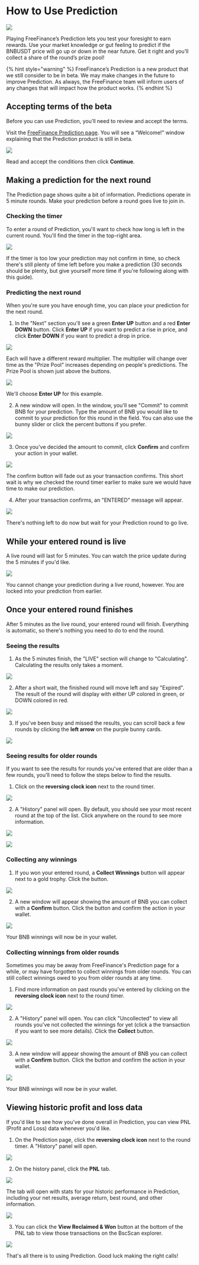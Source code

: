 # How to Use Prediction

![](../../.gitbook/assets/docs-masthead-4-.png)

Playing FreeFinance’s Prediction lets you test your foresight to earn rewards. Use your market knowledge or gut feeling to predict if the BNBUSDT price will go up or down in the near future. Get it right and you’ll collect a share of the round’s prize pool!

{% hint style="warning" %}
FreeFinance’s Prediction is a new product that we still consider to be in beta. We may make changes in the future to improve Prediction. As always, the FreeFinance team will inform users of any changes that will impact how the product works.
{% endhint %}

## Accepting terms of the beta

Before you can use Prediction, you’ll need to review and accept the terms.

Visit the [FreeFinance Prediction page](https://pancakeswap.finance/prediction). You will see a “Welcome!” window explaining that the Prediction product is still in beta.

![](https://lh4.googleusercontent.com/GA0nTC9_fGjLP2Bt0u7f1VV9Dj4BCHAmqlLSwwQPWTQzDOcKu1ZBqjVzYQOIalerZUac_oBk2FYggw1-JpuTIQ4XPga7ZfUVPXOOikEySeYi4O-xr1O4XQFOVw8zilyRCfGkuXeO)

Read and accept the conditions then click **Continue**.

## Making a prediction for the next round

The Prediction page shows quite a bit of information. Predictions operate in 5 minute rounds. Make your prediction before a round goes live to join in.

### Checking the timer

To enter a round of Prediction, you'll want to check how long is left in the current round. You'll find the timer in the top-right area.

![](../../.gitbook/assets/image%20%2849%29.png)

If the timer is too low your prediction may not confirm in time, so check there's still plenty of time left before you make a prediction \(30 seconds should be plenty, but give yourself more time if you're following along with this guide\).

### Predicting the next round

When you're sure you have enough time, you can place your prediction for the next round.

1. In the "Next" section you'll see a green **Enter UP** button and a red **Enter DOWN** button. Click **Enter UP** if you want to predict a rise in price, and click **Enter DOWN** if you want to predict a drop in price.

![](../../.gitbook/assets/image%20%28148%29.png)

Each will have a different reward multiplier. The multiplier will change over time as the "Prize Pool" increases depending on people's predictions. The Prize Pool is shown just above the buttons.

![](../../.gitbook/assets/image%20%28150%29.png)

We'll choose **Enter UP** for this example.

2. A new window will open. In the window, you'll see "Commit" to commit BNB for your prediction. Type the amount of BNB you would like to commit to your prediction for this round in the field. You can also use the bunny slider or click the percent buttons if you prefer.

![](../../.gitbook/assets/image%20%28126%29.png)

3. Once you've decided the amount to commit, click **Confirm** and confirm your action in your wallet.

![](../../.gitbook/assets/image%20%2826%29.png)

The confirm button will fade out as your transaction confirms. This short wait is why we checked the round timer earlier to make sure we would have time to make our prediction.

4. After your transaction confirms, an "ENTERED" message will appear.

![](../../.gitbook/assets/image%20%2862%29.png)

There's nothing left to do now but wait for your Prediction round to go live.

## While your entered round is live

A live round will last for 5 minutes. You can watch the price update during the 5 minutes if you'd like.

![](../../.gitbook/assets/image%20%28151%29.png)

You cannot change your prediction during a live round, however. You are locked into your prediction from earlier.

## Once your entered round finishes

After 5 minutes as the live round, your entered round will finish. Everything is automatic, so there's nothing you need to do to end the round.

### Seeing the results

1. As the 5 minutes finish, the "LIVE" section will change to "Calculating". Calculating the results only takes a moment.

![](../../.gitbook/assets/image%20%2833%29.png)

2. After a short wait, the finished round will move left and say "Expired". The result of the round will display with either UP colored in green, or DOWN colored in red.

![](../../.gitbook/assets/image%20%28106%29.png)

3. If you've been busy and missed the results, you can scroll back a few rounds by clicking the **left arrow** on the purple bunny cards.

![](../../.gitbook/assets/image%20%28132%29.png)

### Seeing results for older rounds

If you want to see the results for rounds you've entered that are older than a few rounds, you'll need to follow the steps below to find the results.

1. Click on the **reversing clock icon** next to the round timer.

![](../../.gitbook/assets/image%20%2835%29.png)

2. A "History" panel will open. By default, you should see your most recent round at the top of the list. Click anywhere on the round to see more information.

![](../../.gitbook/assets/image%20%28114%29.png)

![](../../.gitbook/assets/image%20%2823%29.png)

### Collecting any winnings

1. If you won your entered round, a **Collect Winnings** button will appear next to a gold trophy. Click the button.

![](../../.gitbook/assets/image%20%2815%29.png)

2. A new window will appear showing the amount of BNB you can collect with a **Confirm** button. Click the button and confirm the action in your wallet.

![](../../.gitbook/assets/image%20%28109%29.png)

Your BNB winnings will now be in your wallet.

### Collecting winnings from older rounds

Sometimes you may be away from FreeFinance's Prediction page for a while, or may have forgotten to collect winnings from older rounds. You can still collect winnings owed to you from older rounds at any time.

1. Find more information on past rounds you've entered by clicking on the **reversing clock icon** next to the round timer.

![](../../.gitbook/assets/image%20%2835%29.png)

2. A "History" panel will open. You can click "Uncollected" to view all rounds you've not collected the winnings for yet \(click a the transaction if you want to see more details\). Click the **Collect** button.

![](../../.gitbook/assets/image%20%2811%29.png)

3. A new window will appear showing the amount of BNB you can collect with a **Confirm** button. Click the button and confirm the action in your wallet.

![](../../.gitbook/assets/image%20%28109%29.png)

Your BNB winnings will now be in your wallet.

## Viewing historic profit and loss data

If you'd like to see how you've done overall in Prediction, you can view PNL \(Profit and Loss\) data whenever you'd like.

1. On the Prediction page, click the **reversing clock icon** next to the round timer. A "History" panel will open.

![](../../.gitbook/assets/image%20%2835%29.png)

2. On the history panel, click the **PNL** tab.

![](../../.gitbook/assets/image%20%2816%29.png)

The tab will open with stats for your historic performance in Prediction, including your net results, average return, best round, and other information.

![](../../.gitbook/assets/image%20%2853%29.png)

3. You can click the **View Reclaimed & Won** button at the bottom of the PNL tab to view those transactions on the BscScan explorer.

![](../../.gitbook/assets/image%20%2819%29.png)

That's all there is to using Prediction. Good luck making the right calls!



 

